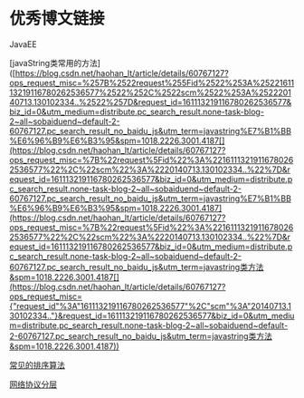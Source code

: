 #                                       优秀博文链接



JavaEE

[javaString类常用的方法]([https://blog.csdn.net/haohan_lt/article/details/60767127?ops_request_misc=%257B%2522request%255Fid%2522%253A%2522161113219116780262536577%2522%252C%2522scm%2522%253A%252220140713.130102334..%2522%257D&request_id=161113219116780262536577&biz_id=0&utm_medium=distribute.pc_search_result.none-task-blog-2~all~sobaiduend~default-2-60767127.pc_search_result_no_baidu_js&utm_term=javastring%E7%B1%BB%E6%96%B9%E6%B3%95&spm=1018.2226.3001.4187[](https://blog.csdn.net/haohan_lt/article/details/60767127?ops_request_misc=%7B%22request%5Fid%22%3A%22161113219116780262536577%22%2C%22scm%22%3A%2220140713.130102334..%22%7D&request_id=161113219116780262536577&biz_id=0&utm_medium=distribute.pc_search_result.none-task-blog-2~all~sobaiduend~default-2-60767127.pc_search_result_no_baidu_js&utm_term=javastring%E7%B1%BB%E6%96%B9%E6%B3%95&spm=1018.2226.3001.4187](https://blog.csdn.net/haohan_lt/article/details/60767127?ops_request_misc=%7B%22request%5Fid%22%3A%22161113219116780262536577%22%2C%22scm%22%3A%2220140713.130102334..%22%7D&request_id=161113219116780262536577&biz_id=0&utm_medium=distribute.pc_search_result.none-task-blog-2~all~sobaiduend~default-2-60767127.pc_search_result_no_baidu_js&utm_term=javastring类方法&spm=1018.2226.3001.4187[](https://blog.csdn.net/haohan_lt/article/details/60767127?ops_request_misc={"request_id"%3A"161113219116780262536577"%2C"scm"%3A"20140713.130102334.."}&request_id=161113219116780262536577&biz_id=0&utm_medium=distribute.pc_search_result.none-task-blog-2~all~sobaiduend~default-2-60767127.pc_search_result_no_baidu_js&utm_term=javastring类方法&spm=1018.2226.3001.4187))

[常见的排序算法](https://blizzawang.blog.csdn.net/article/details/99680831?utm_medium=distribute.pc_relevant.none-task-blog-OPENSEARCH-1.control&depth_1-utm_source=distribute.pc_relevant.none-task-blog-OPENSEARCH-1.control)

[网络协议分层]([https://blog.csdn.net/qq_22238021/article/details/80279001?ops_request_misc=%257B%2522request%255Fid%2522%253A%2522161822637616780271522543%2522%252C%2522scm%2522%253A%252220140713.130102334..%2522%257D&request_id=161822637616780271522543&biz_id=0&utm_medium=distribute.pc_search_result.none-task-blog-2~all~sobaiduend~default-1-80279001.pc_search_result_no_baidu_js&utm_term=%E7%BD%91%E7%BB%9C%E5%8D%8F%E8%AE%AE%E5%B1%82](https://blog.csdn.net/qq_22238021/article/details/80279001?ops_request_misc=%7B%22request%5Fid%22%3A%22161822637616780271522543%22%2C%22scm%22%3A%2220140713.130102334..%22%7D&request_id=161822637616780271522543&biz_id=0&utm_medium=distribute.pc_search_result.none-task-blog-2~all~sobaiduend~default-1-80279001.pc_search_result_no_baidu_js&utm_term=网络协议层))

